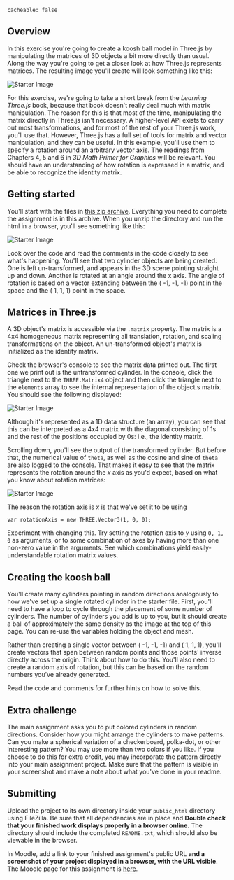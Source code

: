 ```
cacheable: false
```

## Overview

In this exercise you're going to create a koosh ball model in Three.js by manipulating the
matrices of 3D objects a bit more directly than usual. Along the way you're going to get a
closer look at how Three.js represents matrices. The resulting image you'll create will look
something like this:

![Starter Image](/~tmullen/images/cg/kooshballFinal.png)

For this exercise, we're going to take a short break from the *Learning Three.js* book, because
that book doesn't really deal much with matrix manipulation. The reason for this is that most of the time, manipulating the matrix directly in Three.js isn't necessary. A higher-level API exists to carry out most transformations, and for most of the rest of your Three.js work, you'll use that. However, Three.js has a full set of tools for matrix and vector manipulation, and they can be useful. In this example, you'll use them to specify a rotation around an arbitrary vector axis. The readings from Chapters 4, 5 and 6 in *3D Math Primer for Graphics* will be relevant. You should have an understanding of how rotation is expressed in a matrix, and be able to recognize the identity matrix.

## Getting started

You'll start with the files in [this zip archive](/~tmullen/cg/f16/cs315-hw3.zip). Everything you need to complete the assignment is in this archive. When you unzip the directory and run the html in a browser, you'll see something like this:

![Starter Image](/~tmullen/images/cg/kooshballStart.png)

Look over the code and read the comments in the code closely to see what's happening. You'll see that two cylinder objects are being created. One is left un-transformed, and appears in the 3D scene pointing straight up and down. Another is rotated at an angle around the x axis. The angle of rotation is based on a vector extending between the ( -1, -1, -1) point in the space and the ( 1, 1, 1) point in the space.  

## Matrices in Three.js

A 3D object's matrix is accessible via the `.matrix` property. The matrix is a 4x4 homogeneous matrix representing all translation, rotation, and scaling transformations on the object. An un-transformed object's matrix is initialized as the identity matrix.

Check the browser's console to see the matrix data printed out. The first one we print out is the untransformed cylinder. In the console, click the triangle next to the `THREE.Matrix4` object and then click the triangle next to the `elements` array to see the internal representation of the object.s matrix. You should see the following displayed:

![Starter Image](/~tmullen/images/cg/cylMatConsoleUntransformed.png)

Although it's represented as a 1D data structure (an array), you can see that this can be interpreted as a 4x4 matrix with the diagonal consisting of 1s and the rest of the positions occupied by 0s: i.e., the identity matrix.

Scrolling down, you'll see the output of the transformed cylinder. But before that, the numerical value of `theta`, as well as the cosine and sine of `theta` are also logged to the console. That makes it easy to see that the matrix represents the rotation around the *x* axis as you'd expect, based on what you know about rotation matrices:

![Starter Image](/~tmullen/images/cg/cylMatConsoleTransformed.png)

The reason the rotation axis is *x* is that we've set it to be using

    var rotationAxis = new THREE.Vector3(1, 0, 0);

Experiment with changing this. Try setting the rotation axis to *y* using `0, 1, 0` as arguments, or to some combination of axes by having more than one non-zero value in the arguments. See which combinations yield easily-understandable rotation matrix values.

## Creating the koosh ball

You'll create many cylinders pointing in random directions analogously to how we've set up a single rotated cylinder in the starter file. First, you'll need to have a loop to cycle through the placement of some number of cylinders. The number of cylinders you add is up to you, but it should create a ball of approximately the same density as the image at the top of this page. You can re-use the variables holding the object and mesh.  

Rather than creating a single vector between ( -1, -1, -1) and ( 1, 1, 1), you'll create vectors that span between random points and those points' inverse directly across the origin. Think about how to do this. You'll also need to create a random axis of rotation, but this can be based on the random numbers you've already generated.

Read the code and comments for further hints on how to solve this.

## Extra challenge

The main assignment asks you to put colored cylinders in random directions. Consider how you might arrange the cylinders to make patterns. Can you make a spherical variation of a checkerboard, polka-dot, or other interesting pattern? You may use more than two colors if you like. If you choose to do this for extra credit, you may incorporate the pattern directly into your main assignment project. Make sure that the pattern is visible in your screenshot and make a note about what you've done in your readme. 

## Submitting

Upload the project to its own directory inside your `public_html` directory using FileZilla. Be sure that all dependencies are in place and **Double check that your finished work displays properly in a browser online.** The directory should include the completed `README.txt`, which should also be viewable in the browser.

In Moodle, add a link to your finished assignment's public URL **and a screenshot of your project displayed in a browser, with the URL visible**.
The Moodle page for this assignment is [here](https://moodle.pugetsound.edu/moodle/mod/assign/view.php?id=340417).
